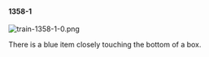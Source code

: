 #### 1358-1
![train-1358-1-0.png](https://github.com/lil-lab/nlvr/raw/master/nlvr/train/images/60/train-1358-1-0.png "train-1358-1-0.png")

There is a blue item closely touching the bottom of a box.
